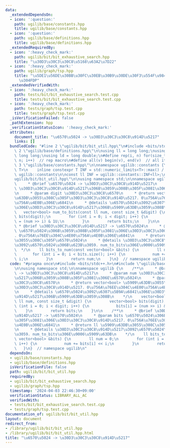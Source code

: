 ```yaml
---
data:
  _extendedDependsOn:
  - icon: ':question:'
    path: ugilib/base/constants.hpp
    title: ugilib/base/constants.hpp
  - icon: ':question:'
    path: ugilib/base/definitions.hpp
    title: ugilib/base/definitions.hpp
  _extendedRequiredBy:
  - icon: ':heavy_check_mark:'
    path: ugilib/bit/bit_exhaustive_search.hpp
    title: "\u30D3\u30C3\u30C8\u5168\u63A2\u7D22"
  - icon: ':heavy_check_mark:'
    path: ugilib/graph/tsp.hpp
    title: "\u5DE1\u56DE\u30BB\u30FC\u30EB\u30B9\u30DE\u30F3\u554F\u984C\u3092\u89E3\
      \u304FDP"
  _extendedVerifiedWith:
  - icon: ':heavy_check_mark:'
    path: tests/bit/bit_exhaustive_search.test.cpp
    title: tests/bit/bit_exhaustive_search.test.cpp
  - icon: ':heavy_check_mark:'
    path: tests/graph/tsp.test.cpp
    title: tests/graph/tsp.test.cpp
  _isVerificationFailed: false
  _pathExtension: hpp
  _verificationStatusIcon: ':heavy_check_mark:'
  attributes:
    document_title: "\u6570\u5024 -> \u30D3\u30C3\u30C8\u914D\u5217"
    links: []
  bundledCode: "#line 2 \"ugilib/bit/bit_util.hpp\"\n#include <bits/stdc++.h>\n#line\
    \ 2 \"ugilib/base/definitions.hpp\"\n\nusing ll = long long;\nusing ull = unsigned\
    \ long long;\nusing ld = long double;\n#define rep(i, n) for(size_t i = 0; i <\
    \ n; i++)  // rep macro\n#define all(v) begin(v), end(v)  // all iterator\n#line\
    \ 3 \"ugilib/base/constants.hpp\"\n\nnamespace ugilib::constants {\n    template<typename\
    \ T>\n    inline constexpr T INF = std::numeric_limits<T>::max() / 2;\n} // namespace\
    \ ugilib::constants\n\nconst ll INF = ugilib::constants::INF<ll>;\n#line 4 \"\
    ugilib/bit/bit_util.hpp\"\n\nusing namespace std;\n\nnamespace ugilib {\n    /**\n\
    \     * @brief \u6570\u5024 -> \u30D3\u30C3\u30C8\u914D\u5217\n     * @param num\
    \ \u30D3\u30C3\u30C8\u914D\u5217\u306B\u3059\u308B\u305F\u3081\u306E\u6570\u5024\
    \n     * @param digit \u30D3\u30C3\u30C8\u6570\n     * @return vector<bool> \u5909\
    \u63DB\u3055\u308C\u305F\u30D3\u30C3\u30C8\u914D\u5217. 0\u756A\u76EE\u304C\u4E00\
    \u756A\u4E0B\u306E\u6841\n     * @details \u6570\u5024\u3092\u6307\u5B9A\u6841\
    \u306E\u30D3\u30C3\u30C8\u914D\u5217\u306B\u5909\u63DB\u3059\u308B\n    */\n \
    \   vector<bool> num_to_bits(const ll num, const size_t &digit) {\n        vector<bool>\
    \ bits(digit);\n        for (int i = 0; i < digit; i++) {\n            bits[i]\
    \ = (num >> i) & 1U;\n        }\n        return bits;\n    }\n\n    /**\n    \
    \ * @brief \u30D3\u30C3\u30C8\u914D\u5217 -> \u6570\u5024\n     * @param bits\
    \ \u6570\u5024\u306B\u3059\u308B\u305F\u3081\u306E\u30D3\u30C3\u30C8\u914D\u5217\
    . 0\u756A\u76EE\u304C\u4E00\u756A\u4E0B\u306E\u6841\n     * @return ll \u5909\u63DB\
    \u3055\u308C\u305F\u6570\u5024\n     * @details \u30D3\u30C3\u30C8\u914D\u5217\
    \u3092\u6570\u5024\u306B\u623B\u3059. num_to_bits\u306E\u9006\u5909\u63DB\n  \
    \  */\n    ll bits_to_num(const vector<bool> &bits) {\n        ll num = 0;\n \
    \       for (int i = 0; i < bits.size(); i++) {\n            num += bits[i] <<\
    \ i;\n        }\n        return num;\n    }\n}  // namespace ugilib\n"
  code: "#pragma once\n#include <bits/stdc++.h>\n#include \"ugilib/base/constants.hpp\"\
    \n\nusing namespace std;\n\nnamespace ugilib {\n    /**\n     * @brief \u6570\u5024\
    \ -> \u30D3\u30C3\u30C8\u914D\u5217\n     * @param num \u30D3\u30C3\u30C8\u914D\
    \u5217\u306B\u3059\u308B\u305F\u3081\u306E\u6570\u5024\n     * @param digit \u30D3\
    \u30C3\u30C8\u6570\n     * @return vector<bool> \u5909\u63DB\u3055\u308C\u305F\
    \u30D3\u30C3\u30C8\u914D\u5217. 0\u756A\u76EE\u304C\u4E00\u756A\u4E0B\u306E\u6841\
    \n     * @details \u6570\u5024\u3092\u6307\u5B9A\u6841\u306E\u30D3\u30C3\u30C8\
    \u914D\u5217\u306B\u5909\u63DB\u3059\u308B\n    */\n    vector<bool> num_to_bits(const\
    \ ll num, const size_t &digit) {\n        vector<bool> bits(digit);\n        for\
    \ (int i = 0; i < digit; i++) {\n            bits[i] = (num >> i) & 1U;\n    \
    \    }\n        return bits;\n    }\n\n    /**\n     * @brief \u30D3\u30C3\u30C8\
    \u914D\u5217 -> \u6570\u5024\n     * @param bits \u6570\u5024\u306B\u3059\u308B\
    \u305F\u3081\u306E\u30D3\u30C3\u30C8\u914D\u5217. 0\u756A\u76EE\u304C\u4E00\u756A\
    \u4E0B\u306E\u6841\n     * @return ll \u5909\u63DB\u3055\u308C\u305F\u6570\u5024\
    \n     * @details \u30D3\u30C3\u30C8\u914D\u5217\u3092\u6570\u5024\u306B\u623B\
    \u3059. num_to_bits\u306E\u9006\u5909\u63DB\n    */\n    ll bits_to_num(const\
    \ vector<bool> &bits) {\n        ll num = 0;\n        for (int i = 0; i < bits.size();\
    \ i++) {\n            num += bits[i] << i;\n        }\n        return num;\n \
    \   }\n}  // namespace ugilib\n"
  dependsOn:
  - ugilib/base/constants.hpp
  - ugilib/base/definitions.hpp
  isVerificationFile: false
  path: ugilib/bit/bit_util.hpp
  requiredBy:
  - ugilib/bit/bit_exhaustive_search.hpp
  - ugilib/graph/tsp.hpp
  timestamp: '2024-04-03 22:46:30+09:00'
  verificationStatus: LIBRARY_ALL_AC
  verifiedWith:
  - tests/bit/bit_exhaustive_search.test.cpp
  - tests/graph/tsp.test.cpp
documentation_of: ugilib/bit/bit_util.hpp
layout: document
redirect_from:
- /library/ugilib/bit/bit_util.hpp
- /library/ugilib/bit/bit_util.hpp.html
title: "\u6570\u5024 -> \u30D3\u30C3\u30C8\u914D\u5217"
---
```

